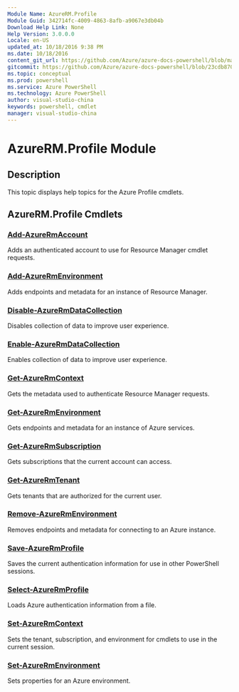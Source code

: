 ```yaml
---
Module Name: AzureRM.Profile
Module Guid: 342714fc-4009-4863-8afb-a9067e3db04b
Download Help Link: None
Help Version: 3.0.0.0
Locale: en-US
updated_at: 10/18/2016 9:38 PM
ms.date: 10/18/2016
content_git_url: https://github.com/Azure/azure-docs-powershell/blob/master/azureps-cmdlets-docs/ResourceManager/AzureRM.Profile/v2.1.0/AzureRM.Profile.md
gitcommit: https://github.com/Azure/azure-docs-powershell/blob/23cdb8705d4ab9807c0e21b238f3b134a7d49c7d/azureps-cmdlets-docs/ResourceManager/AzureRM.Profile/v2.1.0/AzureRM.Profile.md
ms.topic: conceptual
ms.prod: powershell
ms.service: Azure PowerShell
ms.technology: Azure PowerShell
author: visual-studio-china
keywords: powershell, cmdlet
manager: visual-studio-china
---
```


# AzureRM.Profile Module
## Description
This topic displays help topics for the Azure Profile cmdlets.

## AzureRM.Profile Cmdlets
### [Add-AzureRmAccount](.\Add-AzureRmAccount.md)
Adds an authenticated account to use for Resource Manager cmdlet requests.


### [Add-AzureRmEnvironment](.\Add-AzureRmEnvironment.md)
Adds endpoints and metadata for an instance of Resource Manager.


### [Disable-AzureRmDataCollection](.\Disable-AzureRmDataCollection.md)
Disables collection of data to improve user experience.


### [Enable-AzureRmDataCollection](.\Enable-AzureRmDataCollection.md)
Enables collection of data to improve user experience.


### [Get-AzureRmContext](.\Get-AzureRmContext.md)
Gets the metadata used to authenticate Resource Manager requests.


### [Get-AzureRmEnvironment](.\Get-AzureRmEnvironment.md)
Gets endpoints and metadata for an instance of Azure services.


### [Get-AzureRmSubscription](.\Get-AzureRmSubscription.md)
Gets subscriptions that the current account can access.


### [Get-AzureRmTenant](.\Get-AzureRmTenant.md)
Gets tenants that are authorized for the current user.


### [Remove-AzureRmEnvironment](.\Remove-AzureRmEnvironment.md)
Removes endpoints and metadata for connecting to an Azure instance.


### [Save-AzureRmProfile](.\Save-AzureRmProfile.md)
Saves the current authentication information for use in other PowerShell sessions.


### [Select-AzureRmProfile](.\Select-AzureRmProfile.md)
Loads Azure authentication information from a file.


### [Set-AzureRmContext](.\Set-AzureRmContext.md)
Sets the tenant, subscription, and environment for cmdlets to use in the current session.


### [Set-AzureRmEnvironment](.\Set-AzureRmEnvironment.md)
Sets properties for an Azure environment.



